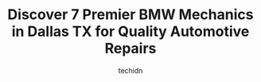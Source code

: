 ---
layout: ampstory
image: https://images.unsplash.com/photo-1627667928346-5fc86d099a5c?ixlib=rb-4.0.3&ixid=MnwxMjA3fDB8MHxwaG90by1wYWdlfHx8fGVufDB8fHx8&auto=format&fit=crop&w=640&h=853&q=80
author: techidn
featured: false
description: Entrust your vehicle to the 7 best BMW Mechanic in Dallas TX, USA and experience the difference they can make. With their extensive knowledge, state-of-the-art facilities, and commitment to 
title: Discover 7 Premier BMW Mechanics in Dallas TX for Quality Automotive Repairs
cover:
   title: Discover 7 Premier BMW Mechanics in Dallas TX for Quality Automotive Repairs
   subtitle: Rickpate
   background: https://images.unsplash.com/photo-1627667928346-5fc86d099a5c?ixlib=rb-4.0.3&ixid=MnwxMjA3fDB8MHxwaG90by1wYWdlfHx8fGVufDB8fHx8&auto=format&fit=crop&w=640&h=853&q=80

pages: 
 - layout: thirds
   top: <h1>#1 European Service Center</h1>
   bottom: "<p>This is the best garage in Dallas. The team are excellent mechanics and the level of service is exemplary. I was very happy with the work they did to my car. It had to st</p>"
   background: https://www.knot35.com/toplist/wp-content/uploads/2023/06/best-bmw-mechanic-1-in-dallas-tx-1685832642.jpeg
   backgroundblur: true
 - layout: thirds
   top: <h1>#2 European Service Center</h1>
   bottom: "<p>6020 Cedar Springs Rd, Dallas, TX 75235, United States</p>"
   background: https://www.knot35.com/toplist/wp-content/uploads/2023/06/best-bmw-mechanic-2-in-dallas-tx-1685832642.jpeg
   cta:
      link: https://www.knot35.com/toplist/discover-7-premier-bmw-mechanics-in-dallas-tx-for-quality-automotive-repairs/
      text: Discover 7 Premier BMW Mechanics in Dallas TX for Quality Automotive Repairs
 - layout: thirds
   top: <h1>#3 European Service Center for Audi, BMW, Land Rover, Jaguar, Mercedes, Mini, Porsche & Volkswagen Repair</h1>
   bottom: "<p>17899 Preston Rd, Dallas, TX 75252, United States</p>"
   background: https://www.knot35.com/toplist/wp-content/uploads/2023/06/best-bmw-mechanic-3-in-dallas-tx-1685832642.jpeg
   cta:
      link: https://www.knot35.com/toplist/discover-7-premier-bmw-mechanics-in-dallas-tx-for-quality-automotive-repairs/
      text: Discover 7 Premier BMW Mechanics in Dallas TX for Quality Automotive Repairs
 - layout: thirds
   top: <h1>#4 Hances European</h1>
   bottom: "<p>1850 W Mockingbird Ln, Dallas, TX 75235, United States</p>"
   background: https://images.unsplash.com/photo-1509114397022-ed747cca3f65?ixlib=rb-4.0.3&ixid=MnwxMjA3fDB8MHxwaG90by1wYWdlfHx8fGVufDB8fHx8&auto=format&fit=crop&w=640&h=853&q=80
   cta:
      link: https://www.knot35.com/toplist/discover-7-premier-bmw-mechanics-in-dallas-tx-for-quality-automotive-repairs/
      text: Discover 7 Premier BMW Mechanics in Dallas TX for Quality Automotive Repairs
 - layout: thirds
   top: <h1>#5 European Car Care Dallas-BMW-Mercedes-Land Rover-Maserati-Audi -Jaguar -Porsche -Bentley- Mini-Range Rover-Rolls Royce</h1>
   bottom: "<p>2613 Marsh Ln, Carrollton, TX 75007, United States</p>"
   background: https://images.unsplash.com/photo-1599422314077-f4dfdaa4cd09?ixlib=rb-4.0.3&ixid=MnwxMjA3fDB8MHxwaG90by1wYWdlfHx8fGVufDB8fHx8&auto=format&fit=crop&w=640&h=853&q=80
   cta:
      link: https://www.knot35.com/toplist/discover-7-premier-bmw-mechanics-in-dallas-tx-for-quality-automotive-repairs/
      text: Discover 7 Premier BMW Mechanics in Dallas TX for Quality Automotive Repairs
 - layout: thirds
   top: <h1>#6 Ultimate Bimmer Service</h1>
   bottom: "<p>1700 Surveyor Blvd Suite #114, Carrollton, TX 75006, United States</p>"
   background: https://images.unsplash.com/photo-1567095761054-7a02e69e5c43?ixlib=rb-4.0.3&ixid=MnwxMjA3fDB8MHxwaG90by1wYWdlfHx8fGVufDB8fHx8&auto=format&fit=crop&w=640&h=853&q=80
   cta:
      link: https://www.knot35.com/toplist/discover-7-premier-bmw-mechanics-in-dallas-tx-for-quality-automotive-repairs/
      text: Discover 7 Premier BMW Mechanics in Dallas TX for Quality Automotive Repairs
 - layout: thirds
   top: <h1>#7 JP Euro BMW MERCEDES PORSCHE LAMBORGHINI FERRARI SERVICE</h1>
   bottom: "<p>3517 Security St, Garland, TX 75042, United States</p>"
   background: https://images.unsplash.com/photo-1591393223703-56fe1347ac62?ixlib=rb-4.0.3&ixid=MnwxMjA3fDB8MHxwaG90by1wYWdlfHx8fGVufDB8fHx8&auto=format&fit=crop&w=640&h=853&q=80
   cta:
      link: https://www.knot35.com/toplist/discover-7-premier-bmw-mechanics-in-dallas-tx-for-quality-automotive-repairs/
      text: Discover 7 Premier BMW Mechanics in Dallas TX for Quality Automotive Repairs
 - layout: thirds
   middle: Continue reading...
   background: https://images.unsplash.com/photo-1531169509526-f8f1fdaa4a67?ixlib=rb-4.0.3&ixid=MnwxMjA3fDB8MHxwaG90by1wYWdlfHx8fGVufDB8fHx8&auto=format&fit=crop&w=640&h=853&q=80
   cta:
      link: https://www.knot35.com/toplist/discover-7-premier-bmw-mechanics-in-dallas-tx-for-quality-automotive-repairs/
      text: Discover 7 Premier BMW Mechanics in Dallas TX for Quality Automotive Repairs
      
---